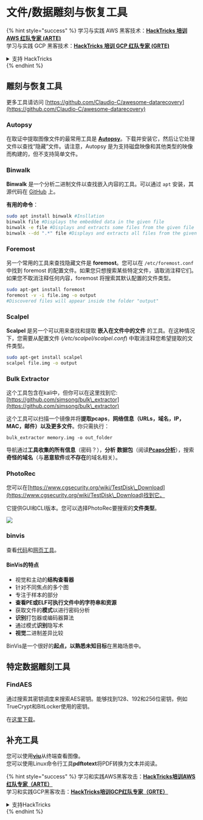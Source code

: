 # 文件/数据雕刻与恢复工具

{% hint style="success" %}
学习与实践 AWS 黑客技术：<img src="/.gitbook/assets/arte.png" alt="" data-size="line">[**HackTricks 培训 AWS 红队专家 (ARTE)**](https://training.hacktricks.xyz/courses/arte)<img src="/.gitbook/assets/arte.png" alt="" data-size="line">\
学习与实践 GCP 黑客技术：<img src="/.gitbook/assets/grte.png" alt="" data-size="line">[**HackTricks 培训 GCP 红队专家 (GRTE)**<img src="/.gitbook/assets/grte.png" alt="" data-size="line">](https://training.hacktricks.xyz/courses/grte)

<details>

<summary>支持 HackTricks</summary>

* 查看 [**订阅计划**](https://github.com/sponsors/carlospolop)!
* **加入** 💬 [**Discord 群组**](https://discord.gg/hRep4RUj7f) 或 [**Telegram 群组**](https://t.me/peass) 或 **关注** 我们的 **Twitter** 🐦 [**@hacktricks\_live**](https://twitter.com/hacktricks\_live)**.**
* **通过向** [**HackTricks**](https://github.com/carlospolop/hacktricks) 和 [**HackTricks Cloud**](https://github.com/carlospolop/hacktricks-cloud) GitHub 仓库提交 PR 分享黑客技巧。

</details>
{% endhint %}

## 雕刻与恢复工具

更多工具请访问 [https://github.com/Claudio-C/awesome-datarecovery](https://github.com/Claudio-C/awesome-datarecovery)

### Autopsy

在取证中提取图像文件的最常用工具是 [**Autopsy**](https://www.autopsy.com/download/)。下载并安装它，然后让它处理文件以查找“隐藏”文件。请注意，Autopsy 是为支持磁盘映像和其他类型的映像而构建的，但不支持简单文件。

### Binwalk <a href="#binwalk" id="binwalk"></a>

**Binwalk** 是一个分析二进制文件以查找嵌入内容的工具。可以通过 `apt` 安装，其源代码在 [GitHub](https://github.com/ReFirmLabs/binwalk) 上。

**有用的命令**：
```bash
sudo apt install binwalk #Insllation
binwalk file #Displays the embedded data in the given file
binwalk -e file #Displays and extracts some files from the given file
binwalk --dd ".*" file #Displays and extracts all files from the given file
```
### Foremost

另一个常用的工具来查找隐藏文件是 **foremost**。您可以在 `/etc/foremost.conf` 中找到 foremost 的配置文件。如果您只想搜索某些特定文件，请取消注释它们。如果您不取消注释任何内容，foremost 将搜索其默认配置的文件类型。
```bash
sudo apt-get install foremost
foremost -v -i file.img -o output
#Discovered files will appear inside the folder "output"
```
### **Scalpel**

**Scalpel** 是另一个可以用来查找和提取 **嵌入在文件中的文件** 的工具。在这种情况下，您需要从配置文件 (_/etc/scalpel/scalpel.conf_) 中取消注释您希望提取的文件类型。
```bash
sudo apt-get install scalpel
scalpel file.img -o output
```
### Bulk Extractor

这个工具包含在kali中，但你可以在这里找到它: [https://github.com/simsong/bulk\_extractor](https://github.com/simsong/bulk\_extractor)

这个工具可以扫描一个镜像并将**提取pcaps**，**网络信息（URLs，域名，IP，MAC，邮件）**以及更多**文件**。你只需执行：
```
bulk_extractor memory.img -o out_folder
```
导航通过**工具收集的所有信息**（密码？），**分析** **数据包**（阅读[**Pcaps分析**](../pcap-inspection/)），搜索**奇怪的域名**（与**恶意软件**或**不存在**的域名相关）。

### PhotoRec

您可以在[https://www.cgsecurity.org/wiki/TestDisk\_Download](https://www.cgsecurity.org/wiki/TestDisk\_Download)找到它。

它提供GUI和CLI版本。您可以选择PhotoRec要搜索的**文件类型**。

![](<../../../.gitbook/assets/image (524).png>)

### binvis

查看[代码](https://code.google.com/archive/p/binvis/)和[网页工具](https://binvis.io/#/)。

#### BinVis的特点

* 视觉和主动的**结构查看器**
* 针对不同焦点的多个图
* 专注于样本的部分
* **查看PE或ELF可执行文件中的字符串和资源**
* 获取文件的**模式**以进行密码分析
* **识别**打包器或编码器算法
* 通过模式**识别**隐写术
* **视觉**二进制差异比较

BinVis是一个很好的**起点，以熟悉未知目标**在黑箱场景中。

## 特定数据雕刻工具

### FindAES

通过搜索其密钥调度来搜索AES密钥。能够找到128、192和256位密钥，例如TrueCrypt和BitLocker使用的密钥。

在[这里下载](https://sourceforge.net/projects/findaes/)。

## 补充工具

您可以使用[**viu**](https://github.com/atanunq/viu)从终端查看图像。\
您可以使用Linux命令行工具**pdftotext**将PDF转换为文本并阅读。

{% hint style="success" %}
学习和实践AWS黑客攻击：<img src="/.gitbook/assets/arte.png" alt="" data-size="line">[**HackTricks培训AWS红队专家（ARTE）**](https://training.hacktricks.xyz/courses/arte)<img src="/.gitbook/assets/arte.png" alt="" data-size="line">\
学习和实践GCP黑客攻击：<img src="/.gitbook/assets/grte.png" alt="" data-size="line">[**HackTricks培训GCP红队专家（GRTE）**<img src="/.gitbook/assets/grte.png" alt="" data-size="line">](https://training.hacktricks.xyz/courses/grte)

<details>

<summary>支持HackTricks</summary>

* 查看[**订阅计划**](https://github.com/sponsors/carlospolop)!
* **加入** 💬 [**Discord群组**](https://discord.gg/hRep4RUj7f)或[**电报群组**](https://t.me/peass)或**在** **Twitter** 🐦 [**@hacktricks\_live**](https://twitter.com/hacktricks\_live)**上关注我们。**
* **通过向** [**HackTricks**](https://github.com/carlospolop/hacktricks)和[**HackTricks Cloud**](https://github.com/carlospolop/hacktricks-cloud) GitHub库提交PR分享黑客技巧。

</details>
{% endhint %}
